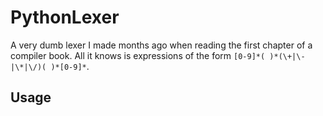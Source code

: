 # PythonLexer

A very dumb lexer I made months ago when reading the first chapter of a compiler book. All it knows is expressions of the form `[0-9]*( )*(\+|\-|\*|\/)( )*[0-9]*`.

## Usage 

``` python3 lexer.py EXPRESSION_TO_LEX
